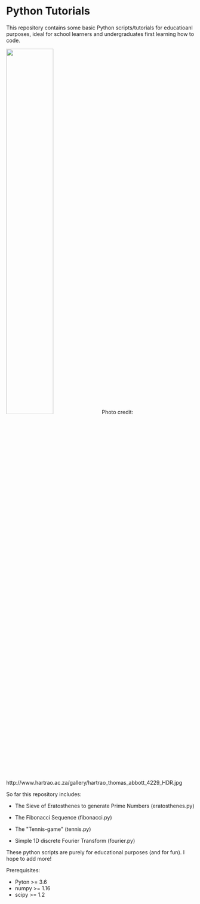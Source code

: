 # Python Tutorials

This repository contains some basic Python scripts/tutorials for educatioanl purposes, ideal for school learners and undergraduates first learning how to code.

<img src="https://i.pinimg.com/736x/26/1f/99/261f99dbfee01f634f210472e80e73aa.jpg" width="50%" height="50%">
Photo credit: http://www.hartrao.ac.za/gallery/hartrao_thomas_abbott_4229_HDR.jpg

So far this repository includes:

- The Sieve of Eratosthenes to generate Prime Numbers (eratosthenes.py)

- The Fibonacci Sequence (fibonacci.py)

- The "Tennis-game" (tennis.py)

- Simple 1D discrete Fourier Transform (fourier.py)

These python scripts are purely for educational purposes (and for fun). I hope to add more!

Prerequisites:

- Pyton >= 3.6
- numpy >= 1.16
- scipy >= 1.2
